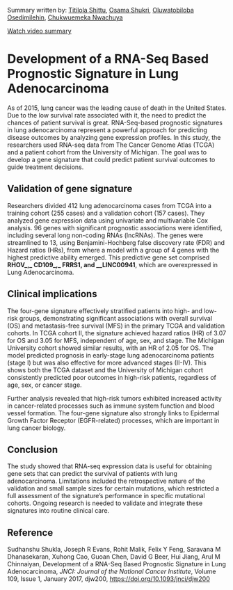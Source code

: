 <!--StartFragment-->

Summary written by: [Titilola Shittu](https://github.com/lhorla), [Osama Shukri](https://github.com/osamashukri), [Oluwatobiloba Osedimilehin](https://github.com/tobijayyy), [Chukwuemeka Nwachuya](https://github.com/Megzi247) 

[Watch video summary](https://www.linkedin.com/posts/titi-shittu_biomarkerdiscovery-hackbiointernship-lungcancerresearch-activity-7238173218757308416-QDHo?utm_source=share&utm_medium=member_desktop)

# **Development of a RNA-Seq Based Prognostic Signature in Lung Adenocarcinoma**

As of 2015, lung cancer was the leading cause of death in the United States. Due to the low survival rate associated with it, the need to predict the chances of patient survival is great. RNA-Seq-based prognostic signatures in lung adenocarcinoma represent a powerful approach for predicting disease outcomes by analyzing gene expression profiles. In this study, the researchers used RNA-seq data from The Cancer Genome Atlas (TCGA) and a patient cohort from the University of Michigan. The goal was to develop a gene signature that could predict patient survival outcomes to guide treatment decisions.


## **Validation of gene signature**

Researchers divided 412 lung adenocarcinoma cases from TCGA into a training cohort (255 cases) and a validation cohort (157 cases). They analyzed gene expression data using univariate and multivariable Cox analysis. 96 genes with significant prognostic associations were identified, including several long non-coding RNAs (lncRNAs). The genes were streamlined to 13, using Benjamini-Hochberg false discovery rate (FDR) and Hazard ratios (HRs),  from where a model with a group of 4 genes with the highest predictive ability emerged. This predictive gene set comprised **RHOV_,_ CD109_,_ FRRS1, and __LINC00941**, which are overexpressed in Lung Adenocarcinoma.


## **Clinical implications**

The four-gene signature effectively stratified patients into high- and low-risk groups, demonstrating significant associations with overall survival (OS) and metastasis-free survival (MFS) in the primary TCGA and validation cohorts.  In TCGA cohort II, the signature achieved hazard ratios (HR) of 3.07 for OS and 3.05 for MFS, independent of age, sex, and stage. The Michigan University cohort showed similar results, with an HR of 2.05 for OS. The model predicted prognosis in early-stage lung adenocarcinoma patients (stage I) but was also effective for more advanced stages (II-IV). This shows both the TCGA dataset and the University of Michigan cohort consistently predicted poor outcomes in high-risk patients, regardless of age, sex, or cancer stage.

Further analysis revealed that high-risk tumors exhibited increased activity in cancer-related processes such as immune system function and blood vessel formation. The four-gene signature also strongly links to Epidermal Growth Factor Receptor (EGFR-related) processes, which are important in lung cancer biology.


## **Conclusion**

The study showed that RNA-seq expression data is useful for obtaining gene sets that can predict the survival of patients with lung adenocarcinoma. Limitations included the retrospective nature of the validation and small sample sizes for certain mutations, which restricted a full assessment of the signature’s performance in specific mutational cohorts. Ongoing research is needed to validate and integrate these signatures into routine clinical care.


## **Reference**

Sudhanshu Shukla, Joseph R Evans, Rohit Malik, Felix Y Feng, Saravana M Dhanasekaran, Xuhong Cao, Guoan Chen, David G Beer, Hui Jiang, Arul M Chinnaiyan, Development of a RNA-Seq Based Prognostic Signature in Lung Adenocarcinoma, _JNCI: Journal of the National Cancer Institute_, Volume 109, Issue 1, January 2017, djw200, <https://doi.org/10.1093/jnci/djw200>



<!--EndFragment-->
